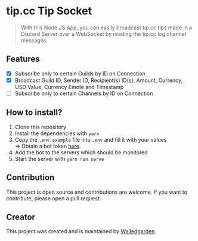 # tip.cc Tip Socket
> With this Node.JS App, you can easily broadcast tip.cc tips made in a Discord Server over a WebSocket by reading the tip.cc log channel messages.

## Features
- [x] Subscribe only to certain Guilds by ID on Connection
- [x] Broadcast Guild ID, Sender ID, Recipient(s) ID(s), Amount, Currency, USD Value, Currency Emote and Timestamp
- [ ] Subscribe only to certain Channels by ID on Connection

## How to install?
1. Clone this repository
2. Install the dependencies with `yarn`
3. Copy the `.env.example` file into `.env` and fill it with your values<br>=> Obtain a bot token [here](https://discord.com/developers/applications).
4. Add the bot to the servers which should be monitored
5. Start the server with `yarn run serve`

## Contribution
This project is open source and contributions are welcome. If you want to contribute, please open a pull request.

## Creator
This project was created and is maintained by [Walledgarden](https://walledgarden.cc/).

